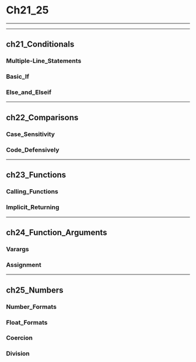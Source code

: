 # Ch21_25

---

---

## ch21_Conditionals

### Multiple-Line_Statements

### Basic_If

### Else_and_Elseif

---

## ch22_Comparisons

### Case_Sensitivity

### Code_Defensively

---

## ch23_Functions

### Calling_Functions

### Implicit_Returning

---

## ch24_Function_Arguments

### Varargs

### Assignment

---

## ch25_Numbers

### Number_Formats

### Float_Formats

### Coercion

### Division

